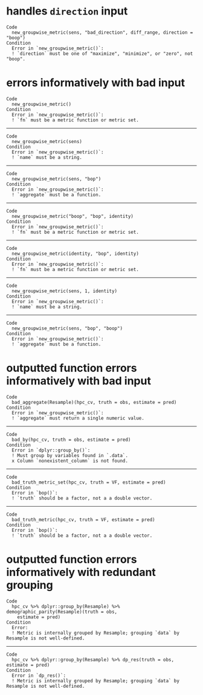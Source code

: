 # handles `direction` input

    Code
      new_groupwise_metric(sens, "bad_direction", diff_range, direction = "boop")
    Condition
      Error in `new_groupwise_metric()`:
      ! `direction` must be one of "maximize", "minimize", or "zero", not "boop".

# errors informatively with bad input

    Code
      new_groupwise_metric()
    Condition
      Error in `new_groupwise_metric()`:
      ! `fn` must be a metric function or metric set.

---

    Code
      new_groupwise_metric(sens)
    Condition
      Error in `new_groupwise_metric()`:
      ! `name` must be a string.

---

    Code
      new_groupwise_metric(sens, "bop")
    Condition
      Error in `new_groupwise_metric()`:
      ! `aggregate` must be a function.

---

    Code
      new_groupwise_metric("boop", "bop", identity)
    Condition
      Error in `new_groupwise_metric()`:
      ! `fn` must be a metric function or metric set.

---

    Code
      new_groupwise_metric(identity, "bop", identity)
    Condition
      Error in `new_groupwise_metric()`:
      ! `fn` must be a metric function or metric set.

---

    Code
      new_groupwise_metric(sens, 1, identity)
    Condition
      Error in `new_groupwise_metric()`:
      ! `name` must be a string.

---

    Code
      new_groupwise_metric(sens, "bop", "boop")
    Condition
      Error in `new_groupwise_metric()`:
      ! `aggregate` must be a function.

# outputted function errors informatively with bad input

    Code
      bad_aggregate(Resample)(hpc_cv, truth = obs, estimate = pred)
    Condition
      Error in `new_groupwise_metric()`:
      ! `aggregate` must return a single numeric value.

---

    Code
      bad_by(hpc_cv, truth = obs, estimate = pred)
    Condition
      Error in `dplyr::group_by()`:
      ! Must group by variables found in `.data`.
      x Column `nonexistent_column` is not found.

---

    Code
      bad_truth_metric_set(hpc_cv, truth = VF, estimate = pred)
    Condition
      Error in `bop()`:
      ! `truth` should be a factor, not a a double vector.

---

    Code
      bad_truth_metric(hpc_cv, truth = VF, estimate = pred)
    Condition
      Error in `bop()`:
      ! `truth` should be a factor, not a a double vector.

# outputted function errors informatively with redundant grouping

    Code
      hpc_cv %>% dplyr::group_by(Resample) %>% demographic_parity(Resample)(truth = obs,
        estimate = pred)
    Condition
      Error:
      ! Metric is internally grouped by Resample; grouping `data` by Resample is not well-defined.

---

    Code
      hpc_cv %>% dplyr::group_by(Resample) %>% dp_res(truth = obs, estimate = pred)
    Condition
      Error in `dp_res()`:
      ! Metric is internally grouped by Resample; grouping `data` by Resample is not well-defined.

